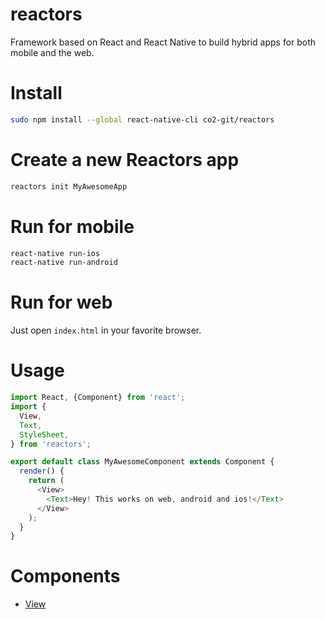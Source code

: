 reactors
===

Framework based on React and React Native to build hybrid apps for both mobile and the web.

# Install

```bash
sudo npm install --global react-native-cli co2-git/reactors
```

# Create a new Reactors app 

```bash
reactors init MyAwesomeApp
```

# Run for mobile

```bash
react-native run-ios
react-native run-android
```

# Run for web

Just open `index.html` in your favorite browser.

# Usage

```javascript
import React, {Component} from 'react';
import {
  View,
  Text,
  StyleSheet,
} from 'reactors';

export default class MyAwesomeComponent extends Component {
  render() {
    return (
      <View>
        <Text>Hey! This works on web, android and ios!</Text>
      </View>
    );
  }
}
```

# Components

- [View](doc/View.md)
